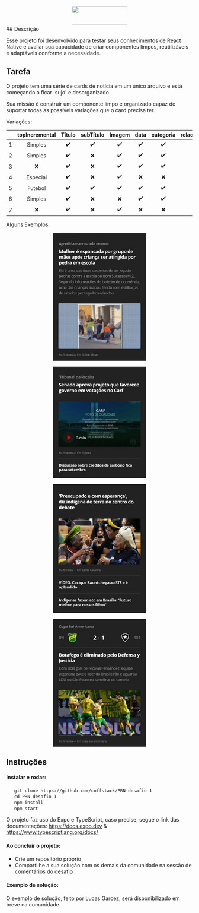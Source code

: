 <div align="center" >    <img src="https://github.com/coffstack.png" width="150" height="50"/></div>## Descrição

Esse projeto foi desenvolvido para testar seus conhecimentos de React Native e avaliar sua capacidade de criar componentes limpos, reutilizáveis e adaptáveis conforme a necessidade.

## Tarefa

O projeto tem uma série de cards de notícia em um único arquivo e está começando a ficar 'sujo' e desorganizado.

Sua missão é construir um componente limpo e organizado capaz de suportar todas as possíveis variações que o card precisa ter.

Variações:

|     | topIncremental | Título | subTítulo | Imagem | data | categoria | relacionados |
| :-: | :------------: | :----: | :-------: | :----: | :--: | :-------: | :----------: |
|  1  |    Simples     |   ✔️   |    ✔️     |   ✔️   |  ✔️  |    ✔️     |      ❌      |
|  2  |    Simples     |   ✔️   |    ❌     |   ✔️   |  ✔️  |    ✔️     |      ✔️      |
|  3  |       ❌       |   ✔️   |    ❌     |   ✔️   |  ✔️  |    ✔️     |      ✔️      |
|  4  |    Especial    |   ✔️   |    ❌     |   ✔️   |  ❌  |    ❌     |      ❌      |
|  5  |    Futebol     |   ✔️   |    ✔️     |   ✔️   |  ✔️  |    ✔️     |      ❌      |
|  6  |    Simples     |   ✔️   |    ❌     |   ❌   |  ✔️  |    ✔️     |      ✔️      |
|  7  |       ❌       |   ✔️   |    ❌     |   ✔️   |  ❌  |    ❌     |      ❌      |

Alguns Exemplos:

<div align="center" style="display:flex;gap:1rem;justify-content:center;flex-wrap:wrap">    
   <img src="/assets/examples/1.jpg" width="250"/>
   <img src="/assets/examples/2.jpg" width="250"/>
   <img src="/assets/examples/3.jpg" width="250"/>
   <img src="/assets/examples/4.jpg" width="250"/>
</div>

## Instruções

#### Instalar e rodar:

```
   git clone https://github.com/coffstack/PRN-desafio-1
   cd PRN-desafio-1
   npm install
   npm start
```

O projeto faz uso do Expo e TypeScript, caso precise, segue o link das documentações: https://docs.expo.dev & https://www.typescriptlang.org/docs/

#### Ao concluir o projeto:

- Crie um repositório próprio
- Compartilhe a sua solução com os demais da comunidade na sessão de comentários do desafio

#### Exemplo de solução:

O exemplo de solução, feito por Lucas Garcez, será disponibilizado em breve na comunidade.
